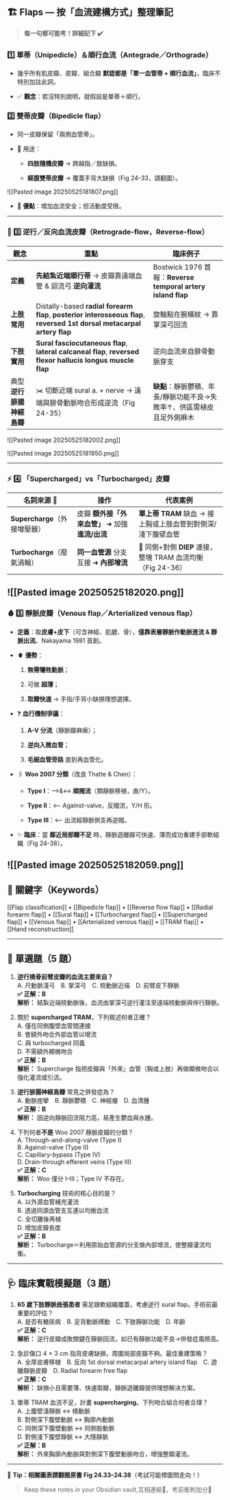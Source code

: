 ## 🏗️ Flaps — 按「血流建構方式」整理筆記

> **每一句都可能考！詳細記下 ✔️**

### 1️⃣ 單蒂（Unipedicle）＆**順行血流**（Antegrade／Orthograde）

- 幾乎所有肌皮瓣、皮瓣、組合瓣 **默認都是「單一血管蒂 + 順行血流」**，臨床不特別加註此詞。
    
- ✅ **觀念**：若沒特別說明，就假設是單蒂＋順行。
    

### 2️⃣ **雙蒂皮瓣**（Bipedicle flap）

- 同一皮瓣保留「兩側血管蒂」。
    
- 🔧 用途：
    
    - **四肢隨機皮瓣** → 跨越指／肢缺損。
        
    - **經腹雙蒂皮瓣** → 覆蓋手背大缺損（Fig 24-33，請翻圖）。
        
![[Pasted image 20250525181807.png]]
- 🌟 **優點**：增加血流安全；但活動度受限。
    

---

### 🔄 3️⃣ 逆行／反向血流皮瓣（Retrograde-flow，Reverse-flow）

|觀念|重點|臨床例子|
|---|---|---|
|**定義**|**先結紮近端順行蒂** → 皮瓣靠遠端血管 & 迴流弓 **逆向灌流**|Bostwick 1976 首報：**Reverse temporal artery island flap**|
|**上肢常用**|Distally-based **radial forearm flap**, **posterior interosseous flap**, **reversed 1st dorsal metacarpal artery flap**|旋軸點在腕橫紋 → 靠掌深弓回流|
|**下肢實用**|**Sural fasciocutaneous flap**, **lateral calcaneal flap**, **reversed flexor hallucis longus muscle flap**|逆向血流來自腓骨動脈穿支|
|典型 **逆行腓腸神經島瓣**|✂️ 切斷近端 sural a. + nerve → 遠端與腓骨動脈吻合形成逆流（Fig 24-35）|**缺點**：靜脈鬱積、年長/靜脈功能不良→失敗率↑、供區需植皮且足外側麻木|

![[Pasted image 20250525182002.png]]

![[Pasted image 20250525181950.png]]


---

### ⚡ 4️⃣ 「Supercharged」vs「Turbocharged」皮瓣

| 名詞來源 🚗                | 操作                              | 代表案例                                         |
| ---------------------- | ------------------------------- | -------------------------------------------- |
| **Supercharge**（外接增壓器） | 皮瓣 **額外接「外來血管」** ➜ 加強 **進流/出流** | **單上蒂 TRAM** 缺血 → 接上胸或上肢血管到對側深/淺下腹壁血管        |
| **Turbocharge**（廢氣渦輪）  | **同一血管源** 分支互接 ➜ **內部增流**       | 🔗 同側+對側 **DIEP** 連接，整塊 TRAM 血流均衡（Fig 24-36） |
![[Pasted image 20250525182020.png]]
---

### 🩸 5️⃣ 靜脈皮瓣（Venous flap／Arterialized venous flap）

- **定義**：取**皮膚+皮下**（可含神經、肌腱、骨），**僅靠表層靜脈作動脈進流 & 靜脈出流**。Nakayama 1981 首創。
    
- ⬆️ **優勢**：
    
    1. **無需犧牲動脈**；
        
    2. 可做 **超薄**；
        
    3. **取瓣快速** → 手指/手背小缺損理想選擇。
        
- ❓ **血行機制爭議**：
    
    1. **A-V 分流**（靜脈瓣麻痺）；
        
    2. **逆向入微血管**；
        
    3. **毛細血管旁路** 直到再血管化。
        
- 🖇️ **Woo 2007 分類**（改良 Thatte & Chen）：
    
    - **Type I**：⟶&↔️ **順閥流**（類靜脈移植，直/Y）。
        
    - **Type II**：⟵ Against-valve，反閥流，Y/H 形。
        
    - **Type III**：⟵ 出流經靜脈側支再逆閥。
        
- ✨ **臨床**：當 **鄰近局部瓣不足** 時，靜脈遊離瓣可快速、薄而成功重建手部軟組織（Fig 24-38）。
    
![[Pasted image 20250525182059.png]]
---

## 🧠 關鍵字（Keywords）

[[Flap classification]] • [[Bipedicle flap]] • [[Reverse flow flap]] • [[Radial forearm flap]] • [[Sural flap]] • [[Turbocharged flap]] • [[Supercharged flap]] • [[Venous flap]] • [[Arterialized venous flap]] • [[TRAM flap]] • [[Hand reconstruction]]

---

## 📘 單選題（5 題）

1. **逆行橈骨前臂皮瓣的血流主要來自？**  
    A. 尺動脈淺弓 B. 掌深弓 C. 桡動脈近端 D. 前臂皮下靜脈  
    **✅ 正解：B**  
    **解析：** 結紮近端桡動脈後，血流由掌深弓逆行灌注至遠端桡動脈與伴行靜脈。
    
2. 關於 **supercharged TRAM**，下列敘述何者正確？  
    A. 僅在同側腹壁血管間連接   
    B. 會額外吻合外部血管以增流   
    C. 與 turbocharged 同義   
    D. 不需額外顯微吻合  
    **✅ 正解：B**  
    **解析：** Supercharge 指把皮瓣與「外來」血管（胸或上肢）再做顯微吻合以強化灌流或引流。
    
3. **逆行腓腸神經島瓣** 常見之併發症為？  
    A. 動脈痙攣 B. 靜脈鬱積 C. 神經瘤 D. 血清腫  
    **✅ 正解：B**  
    **解析：** 因逆向靜脈回流阻力高，易產生鬱血與水腫。
    
4. 下列何者**不是** Woo 2007 靜脈皮瓣的分類？  
    A. Through-and-along-valve (Type I)   
    B. Against-valve (Type II)   
    C. Capillary-bypass (Type IV)   
    D. Drain-through efferent veins (Type III)  
    **✅ 正解：C**  
    **解析：** Woo 僅分 I–III；Type IV 不存在。
    
5. **Turbocharging** 技術的核心目的是？  
    A. 以外源血管補充灌流   
    B. 透過同源血管支互連以均衡血流   
    C. 全切離後再植   
    D. 增加皮瓣長度  
    **✅ 正解：B**  
    **解析：** Turbocharge＝利用原始血管源的分支做內部增流，使整瓣灌流均衡。
    

---

## 🩺 臨床實戰模擬題（3 題）

1. **65 歲下肢靜脈曲張患者** 需足跟軟組織覆蓋，考慮逆行 sural flap。手術前最重要的評估？  
    A. 是否有糖尿病 B. 足背動脈搏動 C. 下肢靜脈功能 D. 年齡  
    **✅ 正解：C**  
    **解析：** 逆行皮瓣成敗關鍵在靜脈回流，如已有靜脈功能不良→併發症風險高。
    
2. 急診傷口 4 × 3 cm 指背皮膚缺損，周圍局部皮瓣不夠。最佳重建策略？  
    A. 全厚皮膚移植 B. 反向 1st dorsal metacarpal artery island flap C. 遊離靜脈皮瓣 D. Radial forearm free flap  
    **✅ 正解：C**  
    **解析：** 缺損小且需要薄、快速取瓣，靜脈遊離瓣提供理想解決方案。
    
3. 單蒂 TRAM 血流不足，計畫 **supercharging**。下列吻合組合何者合理？  
    A. 上腹壁淺靜脈 ↔ 橈動脈   
    B. 對側深下腹壁動脈 ↔ 胸廓內動脈   
    C. 同側深下腹壁動脈 ↔ 同側股動脈   
    D. 對側淺下腹壁靜脈 ↔ 大隱靜脈  
    **✅ 正解：B**  
    **解析：** 外來胸廓內動脈與對側深下腹壁動脈吻合，增強整瓣灌流。
    

---

📝 **Tip：相關圖表請翻閱原書 Fig 24.33–24.38**（考試可能標圖問走向！）

> Keep these notes in your Obsidian vault,互相連結📂，考前衝刺加分💪

